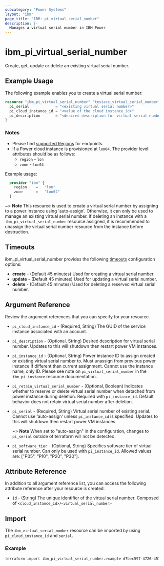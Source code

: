 ```yaml
---
subcategory: "Power Systems"
layout: "ibm"
page_title: "IBM: pi_virtual_serial_number"
description: |-
  Manages a virtual serial number in IBM Power
---
```


# ibm_pi_virtual_serial_number

Create, get, update or delete an existing virtual serial number.

## Example Usage

The following example enables you to create a virtual serial number:

```terraform
resource "ibm_pi_virtual_serial_number" "testacc_virtual_serial_number" {
  pi_serial            = "<existing virtual serial number>"
  pi_cloud_instance_id = "<value of the cloud_instance_id>"
  pi_description       = "<desired description for virtual serial number>"
}
```

### Notes

- Please find [supported Regions](https://cloud.ibm.com/apidocs/power-cloud#endpoint) for endpoints.
- If a Power cloud instance is provisioned at `lon04`, The provider level attributes should be as follows:
  - `region` - `lon`
  - `zone` - `lon04`
  
Example usage:

  ```terraform
    provider "ibm" {
      region    =   "lon"
      zone      =   "lon04"
    }
  ```

~> **Note** This resource is used to create a virtual serial number by assigning to a power instance using 'auto-assign'. Otherwise, it can only be used to manage an existing virtual serial number. If deleting an instance with a `ibm_pi_virtual_serial_number` resource assigned, it is recommended to unassign the virtual serial number resource from the instance before destruction.

## Timeouts

ibm_pi_virtual_serial_number provides the following [timeouts](https://www.terraform.io/docs/language/resources/syntax.html) configuration options:

- **create** - (Default 45 minutes) Used for creating a virtual serial number.
- **update** - (Default 45 minutes) Used for updating a virtual serial number.
- **delete** - (Default 45 minutes) Used for deleting a reserved virtual serial number.

## Argument Reference

Review the argument references that you can specify for your resource.

- `pi_cloud_instance_id` - (Required, String) The GUID of the service instance associated with an account.
- `pi_description` - (Optional, String) Desired description for virtual serial number. Updates to this will shutdown then restart power VM instances.
- `pi_instance_id` - (Optional, String) Power instance ID to assign created or existing virtual serial number to. Must unassign from previous power instance if different than current assignment. Cannot use the instance name, only ID. Please see note on `pi_virtual_serial_number` in the `ibm_pi_instance` resource documentation.
- `pi_retain_virtual_serial_number` - (Optional, Boolean) Indicates whether to reserve or delete virtual serial number when detached from power instance during deletion. Required with `pi_instance_id`. Default behavior does not retain virtual serial number after deletion.
- `pi_serial` - (Required, String) Virtual serial number of existing serial. Cannot use 'auto-assign' unless `pi_instance_id` is specified. Updates to this will shutdown then restart power VM instances.

    ~> **Note** When set to "auto-assign" in the configuration, changes to `pi_serial` outside of terraform will not be detected.

- `pi_software_tier` - (Optional, String) Specifies software tier of virtual serial number. Can only be used with `pi_instance_id`. Allowed values are: ["P05", "P10", "P20", "P30"].

## Attribute Reference

 In addition to all argument reference list, you can access the following attribute reference after your resource is created.

- `id` - (String) The unique identifier of the virtual serial number. Composed of `<cloud_instance_id>/<virtual_serial_number>`

## Import

The `ibm_virtual_serial_number` resource can be imported by using `pi_cloud_instance_id` and `serial`.

### Example

```bash
terraform import ibm_pi_virtual_serial_number.example d7bec597-4726-451f-8a63-e62e6f19c32c/VS0762Y
```
